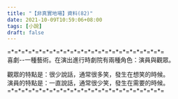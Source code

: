 ```yaml
---
title: "【非真實地場】資料(82)"
date: 2021-10-09T10:59:06+08:00
tags: [小說]
draft: false
---
```


=\*=\*=\*=\*=\*=\*=\*=\*=\*=\*=\*=\*=\*=\*=\*=\*=\*=\*=\*=\*=\*=\*=  
喜劇--一種藝術。在演出進行時劇院有兩種角色：演員與觀眾。  

觀眾的特點是：很少說話，通常很多笑，發生在想笑的時候。  
演員的特點是：一直說話，通常很少笑，發生在需要的時候。  
=\*=\*=\*=\*=\*=\*=\*=\*=\*=\*=\*=\*=\*=\*=\*=\*=\*=\*=\*=\*=\*=\*=  
